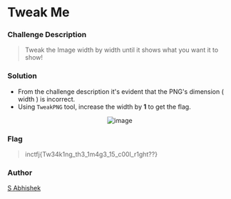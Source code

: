 # Tweak Me

### Challenge Description

> Tweak the Image width by width until it shows what you want it to show!

### Solution

- From the challenge description it's evident that the PNG's dimension ( width ) is incorrect.
- Using `TweakPNG` tool, increase the width by **1** to get the flag.

<div align = "center">

![image](https://user-images.githubusercontent.com/52845731/147435658-24376301-b818-4f92-9b65-8b8ad7226639.png)
  
</div>

### Flag

> inctfj{Tw34k1ng_th3_1m4g3_15_c00l_r1ght??}

### Author

[S Abhishek](https://twitter.com/a3X3k)
